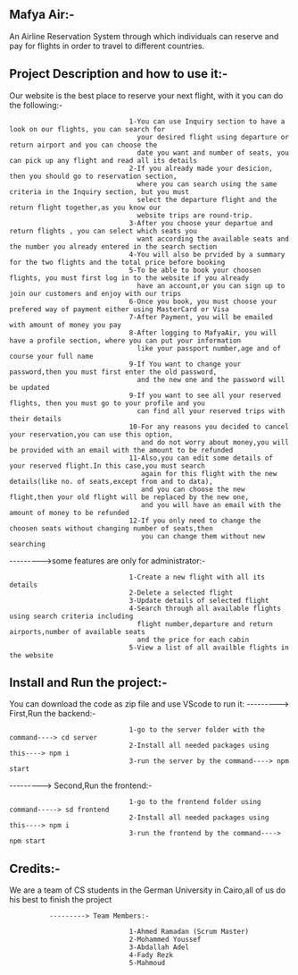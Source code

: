 Mafya Air:-
----------------
An Airline Reservation System through which individuals can reserve and pay
for flights in order to travel to different countries.


Project Description and how to use it:-
----------------------------------------------
Our website is the best place to reserve your next flight,
with it you can do the following:-

                                  1-You can use Inquiry section to have a look on our flights, you can search for
                                    your desired flight using departure or return airport and you can choose the 
                                    date you want and number of seats, you can pick up any flight and read all its details        
                                  2-If you already made your desicion, then you should go to reservation section,
                                    where you can search using the same criteria in the Inquiry section, but you must
                                    select the departure flight and the return flight together,as you know our
                                    website trips are round-trip.
                                  3-After you choose your departue and return flights , you can select which seats you
                                    want according the available seats and the number you already entered in the search section
                                  4-You will also be prvided by a summary for the two flights and the total price before booking
                                  5-To be able to book your choosen flights, you must first log in to the website if you already
                                    have an account,or you can sign up to join our customers and enjoy with our trips
                                  6-Once you book, you must choose your prefered way of payment either using MasterCard or Visa
                                  7-After Payment, you will be emailed with amount of money you pay
                                  8-After logging to MafyaAir, you will have a profile section, where you can put your information
                                    like your passport number,age and of course your full name
                                  9-If You want to change your password,then you must first enter the old password,
                                    and the new one and the password will be updated
                                  9-If you want to see all your reserved flights, then you must go to your profile and you
                                    can find all your reserved trips with their details
                                  10-For any reasons you decided to cancel your reservation,you can use this option,
                                     and do not worry about money,you will be provided with an email with the amount to be refunded
                                  11-Also,you can edit some details of your reserved flight.In this case,you must search
                                     again for this flight with the new details(like no. of seats,except from and to data),
                                     and you can choose the new flight,then your old flight will be replaced by the new one,
                                     and you will have an email with the amount of money to be refunded
                                  12-If you only need to change the choosen seats without changing number of seats,then 
                                     you can change them without new searching



 --------->some features are only
           for administrator:-
                                  
                                  1-Create a new flight with all its details 
                                  2-Delete a selected flight
                                  3-Update details of selected flight
                                  4-Search through all available flights using search criteria including
                                    flight number,departure and return airports,number of available seats
                                    and the price for each cabin
                                  5-View a list of all availble flights in the website                                  



Install and Run the project:-
--------------------------------------

You can download the code as zip file and use VScode to run it:
---------> First,Run the backend:-
                                  
                                  1-go to the server folder with the command----> cd server
                                  2-Install all needed packages using this----> npm i
                                  3-run the server by the command----> npm start
---------> Second,Run the frontend:-
                                  
                                  1-go to the frontend folder using command-----> sd frontend
                                  2-Install all needed packages using this----> npm i
                                  3-run the frontend by the command----> npm start
                                  
Credits:-
----------------

We are a team of CS students in the German University in Cairo,all of us do his best to finish the project

              ---------> Team Members:- 
                       
                                  1-Ahmed Ramadan (Scrum Master)
                                  2-Mohammed Youssef
                                  3-Abdallah Adel
                                  4-Fady Rezk
                                  5-Mahmoud                                
